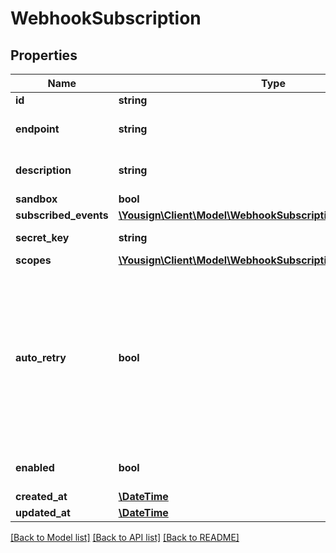 # WebhookSubscription

## Properties
Name | Type | Description | Notes
------------ | ------------- | ------------- | -------------
**id** | **string** |  | 
**endpoint** | **string** | Https target URL of the webhook | 
**description** | **string** | Short description of the webhook | 
**sandbox** | **bool** |  | 
**subscribed_events** | [**\Yousign\Client\Model\WebhookSubscriptionSubscribedEvents**](WebhookSubscriptionSubscribedEvents.md) |  | 
**secret_key** | **string** | Autogenerated 32 bytes key | 
**scopes** | [**\Yousign\Client\Model\WebhookSubscriptionScopes**](WebhookSubscriptionScopes.md) |  | 
**auto_retry** | **bool** | If a Webhook request fails for any reason, Yousign will retry the request 8 times using a back-off mechanism after: 2, 6, 30, 60, 300, 1080, 1440, 2880 min | 
**enabled** | **bool** | Is the webhook enabled? | 
**created_at** | [**\DateTime**](\DateTime.md) |  | 
**updated_at** | [**\DateTime**](\DateTime.md) |  | 

[[Back to Model list]](../../README.md#documentation-for-models) [[Back to API list]](../../README.md#documentation-for-api-endpoints) [[Back to README]](../../README.md)
